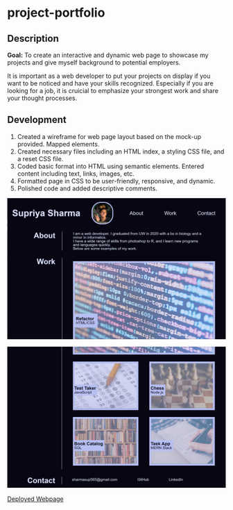 # project-portfolio

## Description

**Goal:** To create an interactive and dynamic web page to showcase my projects and give myself background to potential employers.

It is important as a web developer to put your projects on display if you want to be noticed and have your skills recognized. Especially if you are looking for a job, it is cruicial to emphasize your strongest work and share your thought processes.

## Development

1. Created a wireframe for web page layout based on the mock-up provided. Mapped elements.
1. Created necessary files including an HTML index, a styling CSS file, and a reset CSS file.
1. Coded basic format into HTML using semantic elements. Entered content including text, links, images, etc.
1. Formatted page in CSS to be user-friendly, responsive, and dynamic.
1. Polished code and added descriptive comments.

![screenshot of portfolio page, top half](./assets/images/portfolio-screenshot-1.png)

![screenshot of portfolio page, bottom half](./assets/images/portfolio-screenshot-2.png)

[Deployed Webpage](https://supsha878.github.io/project-portfolio/)